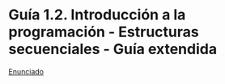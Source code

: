 # Guía 1.2. Introducción a la programación - Estructuras secuenciales - Guía extendida


[Enunciado](https://docs.google.com/document/d/1Xn9ieH8GvK0Vkn1Nr6YY9vuGNsGajFMQ/preview)

